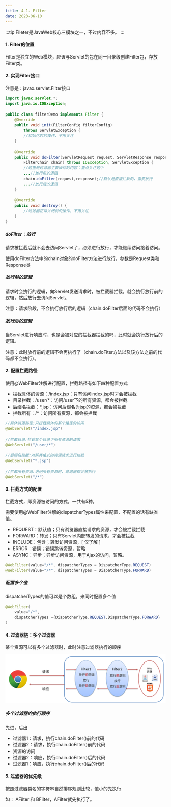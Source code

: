 ```yaml
---
title: 4-1. Filter
date: 2023-06-10
---
```

:::tip
Fileter是JavaWeb核心三模块之一，不过内容不多。
:::
#### 1. Filter的位置
Filter是独立的Web模块，应该与Servlet的包在同一目录级创建Filter包，存放Filter类。

#### 2. 实现Filter接口
注意是：javax.servlet.Filter接口
```java
import javax.servlet.*;
import java.io.IOException;

public class filterDemo implements Filter {
    @Override
    public void init(FilterConfig filterConfig) 
        throws ServletException {
        //初始化时的操作，不用关注
    }

    @Override
    public void doFilter(ServletRequest request, ServletResponse response,
        FilterChain chain) throws IOException, ServletException {
        //这里是过滤器主要操作的内容：重点关注这个
        ...//放行前的逻辑
        chain.doFilter(request,response);//默认是直接拦截的，需要放行
        ...//放行后的逻辑
    }

    @Override
    public void destroy() {
        //过滤器正常关闭前的操作，不用关注
    }
}
```
##### doFilter：放行
请求被拦截后就不会去访问Servlet了，必须进行放行，才能继续访问接着访问。

使用doFilter方法中的chain对象的doFilter方法进行放行，参数是Request类和Response类
##### 放行前的逻辑
请求时会执行的逻辑，向Servlet发送请求时，被拦截器拦截，就会执行放行前的逻辑，然后放行去访问Servlet。

注意：请求阶段，不会执行放行后的逻辑（chain.doFilter后面的代码不会执行）
##### 放行后的逻辑
当Servlet进行响应时，也是会被对应的拦截器拦截的吗，此时就会执行放行后的逻辑。

注意：此时放行前的逻辑不会再执行了（chain.doFiter方法以及该方法之前的代码都不会执行）。


#### 2. 配置拦截路径
使用@WebFilter注解进行配置，拦截路径有如下四种配置方式
- 拦截具体的资源：/index.jsp：只有访问index.jsp时才会被拦截
- 目录拦截：/user/*：访问/user下的所有资源，都会被拦截
- 后缀名拦截：*.jsp：访问后缀名为jsp的资源，都会被拦截
- 拦截所有：/*：访问所有资源，都会被拦截

```java
//具体资源路径:只拦截具体的某个路径的访问
@WebServlet("/index.jsp")

//拦截目录:拦截某个目录下所有资源的请求
@WebServlet("/user/*")

//后缀名拦截:对某类格式的资源请求进行拦截
@WebServlet("*.jsp")

//拦截所有资源:访问所有资源时，过滤器都会被执行
@WebServlet("/*")
```

#### 3. 拦截方式的配置
拦截方式，即资源被访问的方式，一共有5种。

需要使用@WebFilter注解的dispatcherTypes属性来配置，不配置的话有缺省值。
- REQUEST：默认值；只有浏览器直接请求的资源，才会被拦截拦截
- FORWARD：转发；只有Servlet内部转发的请求，才会被拦截
- INCLUDE：包含；转发访问资源，[ 仅了解 ]
- ERROR：错误；错误跳转资源，暂略
- ASYNC：异步；异步访问资源，用于Ajax的访问，暂略。
```java
@WebFilter(value="/*", dispatcherTypes = DispatcherType.REQUEST)
@WebFilter(value="/*", dispatcherTypes = DispatcherType.FORWARD)
```

##### 配置多个值
dispatcherTypes的值可以是个数组，来同时配置多个值
```java
@WebFilter(
    value="/*", 
    dispatcherTypes ={DispatcherType.REQUEST,DispatcherType.FORWARD}
)
```

#### 4. 过滤器链：多个过滤器
某个资源可以有多个过滤器时，此时注意过滤器执行的顺序

![4-1-1](/img/java/javaweb/4-1-1.jpg)

##### 多个过滤器的执行顺序
先进，后出
- 过滤器1：请求，执行chain.doFilter()前的代码
- 过滤器2：请求，执行chain.doFilter()前的代码
- 资源的访问
- 过滤器2：响应，执行chain.doFilter()后的代码
- 过滤器1：响应，执行chain.doFilter()后的代码

#### 5. 过滤器的优先级
按照过滤器类名的字符串自然排序规则比较，值小的先执行

如： AFilter 和 BFilter，AFilter就先执行了。
